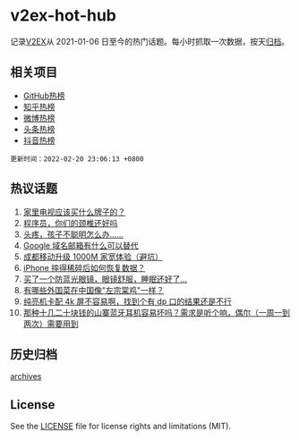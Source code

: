 # v2ex-hot-hub

 记录[V2EX](https://www.v2ex.com/)从 2021-01-06 日至今的热门话题。每小时抓取一次数据，按天[归档](archives)。
 
 ## 相关项目

- [GitHub热榜](https://github.com/snaildev/github-hot-hub)
- [知乎热榜](https://github.com/snaildev/zhihu-hot-hub)
- [微博热榜](https://github.com/snaildev/weibo-hot-hub)
- [头条热榜](https://github.com/snaildev/toutiao-hot-hub)
- [抖音热榜](https://github.com/snaildev/douyin-hot-hub)


 `更新时间：2022-02-20 23:06:13 +0800`

## 热议话题

1. [家里电视应该买什么牌子的？](https://www.v2ex.com/t/835139)
1. [程序员，你们的颈椎还好吗](https://www.v2ex.com/t/835152)
1. [头疼，孩子不聪明怎么办……](https://www.v2ex.com/t/835185)
1. [Google 域名邮箱有什么可以替代](https://www.v2ex.com/t/835155)
1. [成都移动升级 1000M 家宽体验（避坑）](https://www.v2ex.com/t/835158)
1. [iPhone 摔得稀碎后如何恢复数据？](https://www.v2ex.com/t/835177)
1. [买了一个防蓝光眼镜，眼镜舒服，睡眠还好了...](https://www.v2ex.com/t/835258)
1. [有哪些外国菜在中国像"左宗棠鸡"一样？](https://www.v2ex.com/t/835126)
1. [纯亮机卡配 4k 屏不容易啊，找到个有 dp 口的结果还是不行](https://www.v2ex.com/t/835169)
1. [那种十几二十块钱的山寨蓝牙耳机容易坏吗？需求是听个响，偶尔（一周一到两次）需要用到](https://www.v2ex.com/t/835137)

## 历史归档

[archives](archives)

## License

See the [LICENSE](LICENSE) file for license rights and limitations (MIT).
